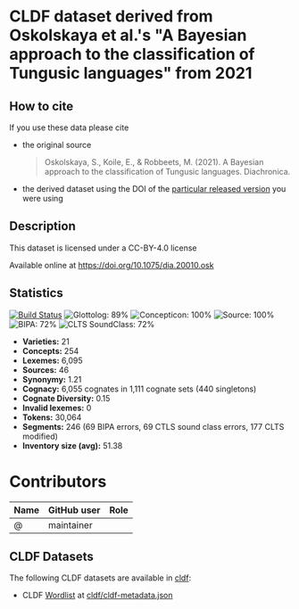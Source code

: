 # CLDF dataset derived from Oskolskaya et al.'s "A Bayesian approach to the classification of Tungusic languages" from 2021

## How to cite

If you use these data please cite
- the original source
  > Oskolskaya, S., Koile, E., & Robbeets, M. (2021). A Bayesian approach to the classification of Tungusic languages. Diachronica.
- the derived dataset using the DOI of the [particular released version](../../releases/) you were using

## Description


This dataset is licensed under a CC-BY-4.0 license

Available online at https://doi.org/10.1075/dia.20010.osk

## Statistics


[![Build Status](https://travis-ci.org/lexibank/oskolskayatungusic.svg?branch=master)](https://travis-ci.org/lexibank/oskolskayatungusic)
![Glottolog: 89%](https://img.shields.io/badge/Glottolog-89%25-yellowgreen.svg "Glottolog: 89%")
![Concepticon: 100%](https://img.shields.io/badge/Concepticon-100%25-brightgreen.svg "Concepticon: 100%")
![Source: 100%](https://img.shields.io/badge/Source-100%25-brightgreen.svg "Source: 100%")
![BIPA: 72%](https://img.shields.io/badge/BIPA-72%25-yellow.svg "BIPA: 72%")
![CLTS SoundClass: 72%](https://img.shields.io/badge/CLTS%20SoundClass-72%25-yellow.svg "CLTS SoundClass: 72%")

- **Varieties:** 21
- **Concepts:** 254
- **Lexemes:** 6,095
- **Sources:** 46
- **Synonymy:** 1.21
- **Cognacy:** 6,055 cognates in 1,111 cognate sets (440 singletons)
- **Cognate Diversity:** 0.15
- **Invalid lexemes:** 0
- **Tokens:** 30,064
- **Segments:** 246 (69 BIPA errors, 69 CTLS sound class errors, 177 CLTS modified)
- **Inventory size (avg):** 51.38

# Contributors

Name | GitHub user | Role
--- | --- | ---
 | @ | maintainer




## CLDF Datasets

The following CLDF datasets are available in [cldf](cldf):

- CLDF [Wordlist](https://github.com/cldf/cldf/tree/master/modules/Wordlist) at [cldf/cldf-metadata.json](cldf/cldf-metadata.json)